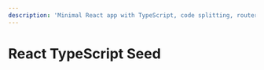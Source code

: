 ```yaml
---
description: 'Minimal React app with TypeScript, code splitting, router and redux'
---
```


# React TypeScript Seed


